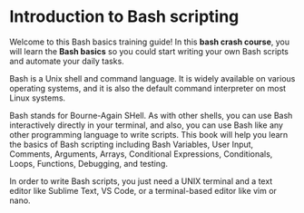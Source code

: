 # Introduction to Bash scripting

Welcome to this Bash basics training guide! In this **bash crash course**, you will learn the **Bash basics** so you could start writing your own Bash scripts and automate your daily tasks.

Bash is a Unix shell and command language. It is widely available on various operating systems, and it is also the default command interpreter on most Linux systems.

Bash stands for Bourne-Again SHell. As with other shells, you can use Bash interactively directly in your terminal, and also, you can use Bash like any other programming language to write scripts. This book will help you learn the basics of Bash scripting including Bash Variables, User Input, Comments, Arguments, Arrays, Conditional Expressions, Conditionals, Loops, Functions, Debugging, and testing.

In order to write Bash scripts, you just need a UNIX terminal and a text editor like Sublime Text, VS Code, or a terminal-based editor like vim or nano.
